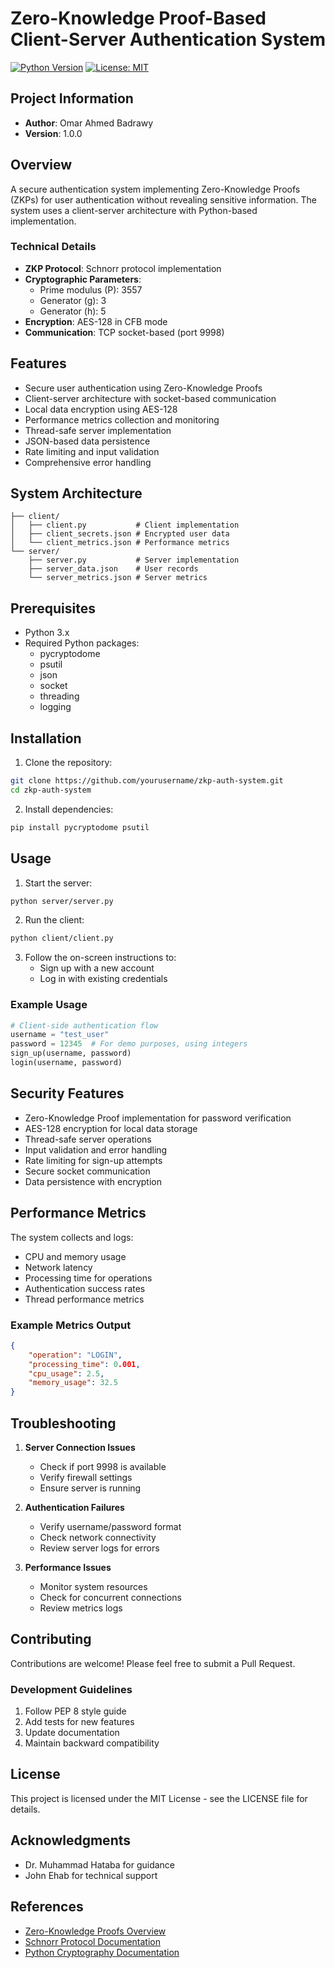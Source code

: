# Zero-Knowledge Proof-Based Client-Server Authentication System

[![Python Version](https://img.shields.io/badge/python-3.x-blue.svg)](https://www.python.org/downloads/)
[![License: MIT](https://img.shields.io/badge/License-MIT-yellow.svg)](https://opensource.org/licenses/MIT)

## Project Information
- **Author**: Omar Ahmed Badrawy 
- **Version**: 1.0.0

## Overview
A secure authentication system implementing Zero-Knowledge Proofs (ZKPs) for user authentication without revealing sensitive information. The system uses a client-server architecture with Python-based implementation.

### Technical Details
- **ZKP Protocol**: Schnorr protocol implementation
- **Cryptographic Parameters**:
  - Prime modulus (P): 3557
  - Generator (g): 3
  - Generator (h): 5
- **Encryption**: AES-128 in CFB mode
- **Communication**: TCP socket-based (port 9998)

## Features
- Secure user authentication using Zero-Knowledge Proofs
- Client-server architecture with socket-based communication
- Local data encryption using AES-128
- Performance metrics collection and monitoring
- Thread-safe server implementation
- JSON-based data persistence
- Rate limiting and input validation
- Comprehensive error handling

## System Architecture
```
├── client/
│   ├── client.py           # Client implementation
│   ├── client_secrets.json # Encrypted user data
│   └── client_metrics.json # Performance metrics
└── server/
    ├── server.py           # Server implementation
    ├── server_data.json    # User records
    └── server_metrics.json # Server metrics
```

## Prerequisites
- Python 3.x
- Required Python packages:
  - pycryptodome
  - psutil
  - json
  - socket
  - threading
  - logging

## Installation
1. Clone the repository:
```bash
git clone https://github.com/yourusername/zkp-auth-system.git
cd zkp-auth-system
```

2. Install dependencies:
```bash
pip install pycryptodome psutil
```

## Usage
1. Start the server:
```bash
python server/server.py
```

2. Run the client:
```bash
python client/client.py
```

3. Follow the on-screen instructions to:
   - Sign up with a new account
   - Log in with existing credentials

### Example Usage
```python
# Client-side authentication flow
username = "test_user"
password = 12345  # For demo purposes, using integers
sign_up(username, password)
login(username, password)
```

## Security Features
- Zero-Knowledge Proof implementation for password verification
- AES-128 encryption for local data storage
- Thread-safe server operations
- Input validation and error handling
- Rate limiting for sign-up attempts
- Secure socket communication
- Data persistence with encryption

## Performance Metrics
The system collects and logs:
- CPU and memory usage
- Network latency
- Processing time for operations
- Authentication success rates
- Thread performance metrics

### Example Metrics Output
```json
{
    "operation": "LOGIN",
    "processing_time": 0.001,
    "cpu_usage": 2.5,
    "memory_usage": 32.5
}
```

## Troubleshooting
1. **Server Connection Issues**
   - Check if port 9998 is available
   - Verify firewall settings
   - Ensure server is running

2. **Authentication Failures**
   - Verify username/password format
   - Check network connectivity
   - Review server logs for errors

3. **Performance Issues**
   - Monitor system resources
   - Check for concurrent connections
   - Review metrics logs

## Contributing
Contributions are welcome! Please feel free to submit a Pull Request.

### Development Guidelines
1. Follow PEP 8 style guide
2. Add tests for new features
3. Update documentation
4. Maintain backward compatibility

## License
This project is licensed under the MIT License - see the LICENSE file for details.

## Acknowledgments
- Dr. Muhammad Hataba for guidance
- John Ehab for technical support

## References
- [Zero-Knowledge Proofs Overview](https://en.wikipedia.org/wiki/Zero-knowledge_proof)
- [Schnorr Protocol Documentation](https://en.wikipedia.org/wiki/Schnorr_signature)
- [Python Cryptography Documentation](https://cryptography.io/en/latest/) 
